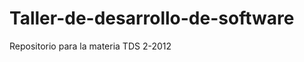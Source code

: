 Taller-de-desarrollo-de-software
================================

Repositorio para la materia  TDS  2-2012